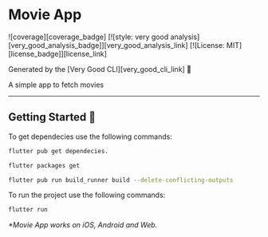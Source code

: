 # Movie App

![coverage][coverage_badge]
[![style: very good analysis][very_good_analysis_badge]][very_good_analysis_link]
[![License: MIT][license_badge]][license_link]

Generated by the [Very Good CLI][very_good_cli_link] 🤖

A simple app to fetch movies

---

## Getting Started 🚀

To get dependecies use the following commands:

```sh
flutter pub get dependecies.

flutter packages get

flutter pub run build_runner build --delete-conflicting-outputs
```


To run the project use the following commands:

```sh
flutter run
```

_\*Movie App works on iOS, Android and Web._

